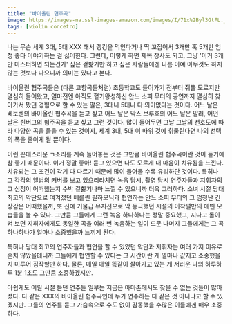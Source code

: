 ```yaml
---
title: "바이올린 협주곡"
image: https://images-na.ssl-images-amazon.com/images/I/71x%2Byl3GtFL._SL1400_.jpg
tags: [violin concetro]
---
```


나는 무슨 세계 3대, 5대 XXX 해서 랭킹을 먹인다거나 딱 꼬집어서 3개만 혹 5개만 엄청 좋다 이야기하는 걸 싫어한다. 그런데, 이렇게 하면 제목 장사도 되고, 그냥 '이거 3개만 마스터하면 되는건가' 싶은 겉핥기만 하고 싶은 사람들에겐 나름 아예 아무것도 하지 않는 것보다 나으니까 의미는 있다고 본다.

바이올린 협주곡들은 (다른 교향곡들처럼) 초등학교도 들어가기 전부터 쥐뿔 모르지만 열심히 들어왔고, 얼마전엔 아직도 혈기왕성하신 안느 소피 무터의 공연까지 열심히 찾아가서 봤던 경험으로 할 수 있는 말은, 3대니 5대니 다 의미없다는 것이다. 어느 날은 베토벤의 바이올린 협주곡을 듣고 싶고 어느 날은 막스 브루흐의 어느 날은 말러, 어떤 날은 쇤버그의 협주곡을 듣고 싶고 그런 것이다. 많이 들어두면 그날 그날의 선호도에 따라 다양한 곡을 들을 수 있는 것이지, 세계 3대, 5대 이 따위 것에 휘둘린다면 나의 선택의 폭을 줄이게 될 뿐이다. 

이런 꼰대스러운 ㄱ소리를 계속 늘어놓는 것은 그만큼 바이올린 협주곡이란 것이 듣기에 참 좋기 때문이다. 이거 정말 좋아! 듣고 있으면 나도 모르게 내 마음이 치유됨을 느낀다. 치유되는 그 조건이 각기 다 다르기 때문에 많이 들어둘 수록 유리하단 것이다. 특히나 그 각각의 앨범의 커버를 보고 있으리라치면 녹음 당시, 촬영 당시 연주자들과 지휘자의 그 심정이 어떠했는지 수박 겉핥기나마 느낄 수 있으니까 더욱 그러하다. 소녀 시절 당대 최고의 악단으로 여겨졌던 베를린 필하모닉과 협연하는 안느 소피 무터의 그 엄청난 긴장감은 어떠했을까, 또 신예 거물급 뮤지션으로 막 등극했던 시절의 이착펄만의 애띤 모습들을 볼 수 있다. 그만큼 그들에게 그런 녹음 하나하나는 정말 중요했고, 지나고 돌이켜 보면 지휘자에게도 동일한 곡을 여러 번 녹음하는 일이 드문 나머지 그들에게는 그 곡 하나하나가 얼마나 소중했을까 느끼게 된다.

특히나 당대 최고의 연주자들과 협연을 할 수 있었던 악단과 지휘자는 여러 가지 이유로 흔치 않았을테니까 그들에게 협연할 수 있다는 그 시간이란 게 얼마나 값지고 소중했을지 미루어 짐작할만 하다. 물론, 매일 매일 똑같이 살아가고 있는 게 서러운 나의 하루하루 1분 1초도 그만큼 소중하겠지만. 

아쉽게도 어릴 시절 듣던 연주들 일부는 지금은 아마존에서도 찾을 수 없는 것들이 많아졌다. 다 같은 XXX의 바이올린 협주곡인데 누가 연주하든 다 같은 것 아니냐고 할 수 있겠지만. 그들의 연주를 듣고 가슴속으로 수도 없이 감동했을 수많은 이들에겐 매우 소중하다. 